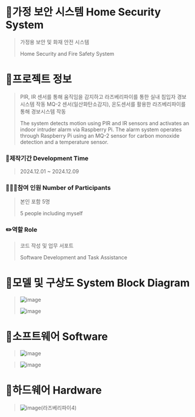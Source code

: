 # 🏡가정 보안 시스템 Home Security System
>
> 가정용 보안 및 화재 안전 시스템
>
> Home Security and Fire Safety System
>
# 📄프로젝트 정보
>
>PIR, IR 센서를 통해 움직임을 감지하고 라즈베리파이를 통한 실내 침입자 경보 시스템 작동
>MQ-2 센서(일산화탄소감지), 온도센서를 활용한 라즈베리파이를 통해 경보시스템 작동
>
>The system detects motion using PIR and IR sensors and activates an indoor intruder alarm via Raspberry Pi.
>The alarm system operates through Raspberry Pi using an MQ-2 sensor for carbon monoxide detection and a temperature sensor.


### 📅제작기간 Development Time
>
>2024.12.01 ~ 2024.12.09


### 🧑‍🤝‍🧑참여 인원 Number of Participants
>
> 본인 포함 5명
>
> 5 people including myself


### ✏️역할 Role
>
> 코드 작성 및 업무 서포트
>
>Software Development and Task Assistance

# 🔀모델 및 구상도 System Block Diagram
>
>![image](https://github.com/user-attachments/assets/46d6a5d7-cb2e-402e-9422-17853216f41e)
>
>![image](https://github.com/user-attachments/assets/db798c28-04b4-4ac0-9aec-c3524c614a79)



# 🔡소프트웨어 Software
> ![image](https://github.com/user-attachments/assets/d4f92356-480e-4d7f-9a55-a3bedadfed33)

> ![image](https://github.com/user-attachments/assets/2e39c866-cc8f-486b-acdf-8b0034b02ac7)

# 🔌하드웨어 Hardware

> ![image](https://github.com/user-attachments/assets/dd995394-f96a-4b89-a952-2f09c1e4e15e)(라즈베리파이4)






























